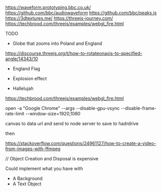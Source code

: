 https://waveform.prototyping.bbc.co.uk/
https://github.com/bbc/audiowaveform
https://github.com/bbc/peaks.js
https://3dtextures.me/
https://threejs-journey.com/
https://techbrood.com/threejs/examples/webgl_fire.html

TODO

- Globe that zooms into Poland and England

https://discourse.threejs.org/t/how-to-rotateonaxis-to-specified-angle/14343/10

- England Flag

- Explosion effect

- Hallelujah

https://techbrood.com/threejs/examples/webgl_fire.html

open -a "Google Chrome" --args --disable-gpu-vsync --disable-frame-rate-limit --window-size=1920,1080 



canvas to data url and send to node server to save to hadrdrive

then

https://stackoverflow.com/questions/24961127/how-to-create-a-video-from-images-with-ffmpeg



// Object Creation and Disposal is expensive

Could implement what you have with 

- A Background
- A Text Object